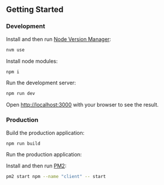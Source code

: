 ## Getting Started
### Development

Install and then run [Node Version Manager](https://github.com/nvm-sh/nvm):

```bash
nvm use
```

Install node modules:

```bash
npm i
```

Run the development server:

```bash
npm run dev
```

Open [http://localhost:3000](http://localhost:3000) with your browser to see the result.

### Production

Build the production application:

```bash
npm run build
```

Run the production application:

Install and then run [PM2](https://github.com/Unitech/pm2):

```bash
pm2 start npm --name "client" -- start
```